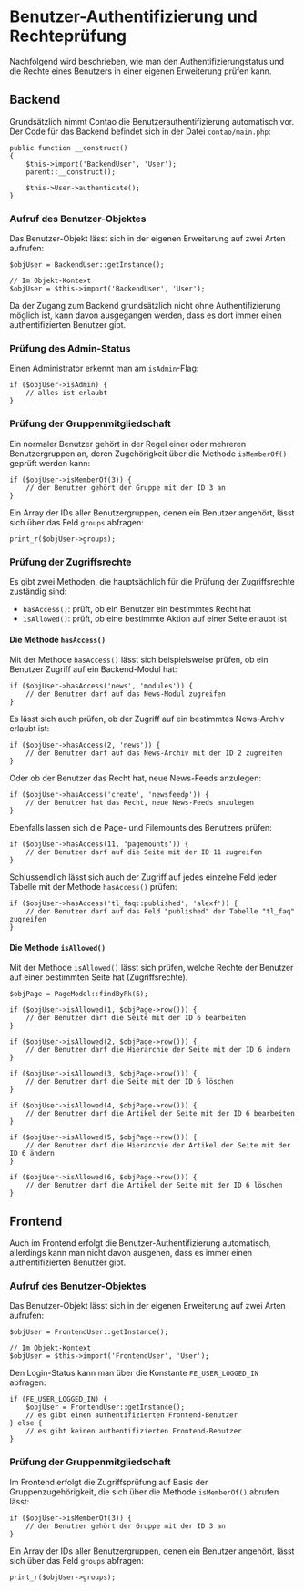 # Benutzer-Authentifizierung und Rechteprüfung

Nachfolgend wird beschrieben, wie man den Authentifizierungstatus und die
Rechte eines Benutzers in einer eigenen Erweiterung prüfen kann.


## Backend

Grundsätzlich nimmt Contao die Benutzerauthentifizierung automatisch vor. Der
Code für das Backend befindet sich in der Datei `contao/main.php`:

``` {.php}
public function __construct()
{
    $this->import('BackendUser', 'User');
    parent::__construct();

    $this->User->authenticate();
}
```


### Aufruf des Benutzer-Objektes

Das Benutzer-Objekt lässt sich in der eigenen Erweiterung auf zwei Arten
aufrufen:

``` {.php}
$objUser = BackendUser::getInstance();

// Im Objekt-Kontext
$objUser = $this->import('BackendUser', 'User');
```

Da der Zugang zum Backend grundsätzlich nicht ohne Authentifizierung möglich
ist, kann davon ausgegangen werden, dass es dort immer einen authentifizierten
Benutzer gibt.


### Prüfung des Admin-Status

Einen Administrator erkennt man am `isAdmin`-Flag:

``` {.php}
if ($objUser->isAdmin) {
    // alles ist erlaubt
}
```


### Prüfung der Gruppenmitgliedschaft

Ein normaler Benutzer gehört in der Regel einer oder mehreren Benutzergruppen
an, deren Zugehörigkeit über die Methode `isMemberOf()` geprüft werden kann:


``` {.php}
if ($objUser->isMemberOf(3)) {
    // der Benutzer gehört der Gruppe mit der ID 3 an
}
```

Ein Array der IDs aller Benutzergruppen, denen ein Benutzer angehört, lässt sich
über das Feld `groups` abfragen:

``` {.php}
print_r($objUser->groups);
```


### Prüfung der Zugriffsrechte

Es gibt zwei Methoden, die hauptsächlich für die Prüfung der Zugriffsrechte
zuständig sind:

 - `hasAccess()`: prüft, ob ein Benutzer ein bestimmtes Recht hat
 - `isAllowed()`: prüft, ob eine bestimmte Aktion auf einer Seite erlaubt ist


#### Die Methode `hasAccess()`

Mit der Methode `hasAccess()` lässt sich beispielsweise prüfen, ob ein Benutzer
Zugriff auf ein Backend-Modul hat:

``` {.php}
if ($objUser->hasAccess('news', 'modules')) {
    // der Benutzer darf auf das News-Modul zugreifen
}
```

Es lässt sich auch prüfen, ob der Zugriff auf ein bestimmtes News-Archiv erlaubt
ist:

``` {.php}
if ($objUser->hasAccess(2, 'news')) {
    // der Benutzer darf auf das News-Archiv mit der ID 2 zugreifen
}
```

Oder ob der Benutzer das Recht hat, neue News-Feeds anzulegen:

``` {.php}
if ($objUser->hasAccess('create', 'newsfeedp')) {
    // der Benutzer hat das Recht, neue News-Feeds anzulegen
}
```

Ebenfalls lassen sich die Page- und Filemounts des Benutzers prüfen:

``` {.php}
if ($objUser->hasAccess(11, 'pagemounts')) {
    // der Benutzer darf auf die Seite mit der ID 11 zugreifen
}
```

Schlussendlich lässt sich auch der Zugriff auf jedes einzelne Feld jeder Tabelle
mit der Methode `hasAccess()` prüfen:

``` {.php}
if ($objUser->hasAccess('tl_faq::published', 'alexf')) {
    // der Benutzer darf auf das Feld "published" der Tabelle "tl_faq" zugreifen
}
```


#### Die Methode `isAllowed()`

Mit der Methode `isAllowed()` lässt sich prüfen, welche Rechte der Benutzer auf
einer bestimmten Seite hat (Zugriffsrechte).

``` {.php}
$objPage = PageModel::findByPk(6);

if ($objUser->isAllowed(1, $objPage->row())) {
    // der Benutzer darf die Seite mit der ID 6 bearbeiten
}

if ($objUser->isAllowed(2, $objPage->row())) {
    // der Benutzer darf die Hierarchie der Seite mit der ID 6 ändern
}

if ($objUser->isAllowed(3, $objPage->row())) {
    // der Benutzer darf die Seite mit der ID 6 löschen
}

if ($objUser->isAllowed(4, $objPage->row())) {
    // der Benutzer darf die Artikel der Seite mit der ID 6 bearbeiten
}

if ($objUser->isAllowed(5, $objPage->row())) {
    // der Benutzer darf die Hierarchie der Artikel der Seite mit der ID 6 ändern
}

if ($objUser->isAllowed(6, $objPage->row())) {
    // der Benutzer darf die Artikel der Seite mit der ID 6 löschen
}
```


## Frontend

Auch im Frontend erfolgt die Benutzer-Authentifizierung automatisch, allerdings
kann man nicht davon ausgehen, dass es immer einen authentifizierten Benutzer
gibt.


### Aufruf des Benutzer-Objektes

Das Benutzer-Objekt lässt sich in der eigenen Erweiterung auf zwei Arten
aufrufen:

``` {.php}
$objUser = FrontendUser::getInstance();

// Im Objekt-Kontext
$objUser = $this->import('FrontendUser', 'User');
```

Den Login-Status kann man über die Konstante `FE_USER_LOGGED_IN` abfragen:

``` {.php}
if (FE_USER_LOGGED_IN) {
    $objUser = FrontendUser::getInstance();
    // es gibt einen authentifizierten Frontend-Benutzer
} else {
    // es gibt keinen authentifizierten Frontend-Benutzer
}
```


### Prüfung der Gruppenmitgliedschaft

Im Frontend erfolgt die Zugriffsprüfung auf Basis der Gruppenzugehörigkeit, die
sich über die Methode `isMemberOf()` abrufen lässt:


``` {.php}
if ($objUser->isMemberOf(3)) {
    // der Benutzer gehört der Gruppe mit der ID 3 an
}
```

Ein Array der IDs aller Benutzergruppen, denen ein Benutzer angehört, lässt sich
über das Feld `groups` abfragen:

``` {.php}
print_r($objUser->groups);
```
